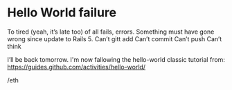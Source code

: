 Hello World failure
==
To tired (yeah, it’s late too) of all fails, errors. Something must have gone wrong since update to Rails 5.
Can’t gitt add
Can’t commit
Can’t push
Can’t think

I’ll be back tomorrow.
I'm now fallowing the hello-world classic tutorial from:
https://guides.github.com/activities/hello-world/

/eth

